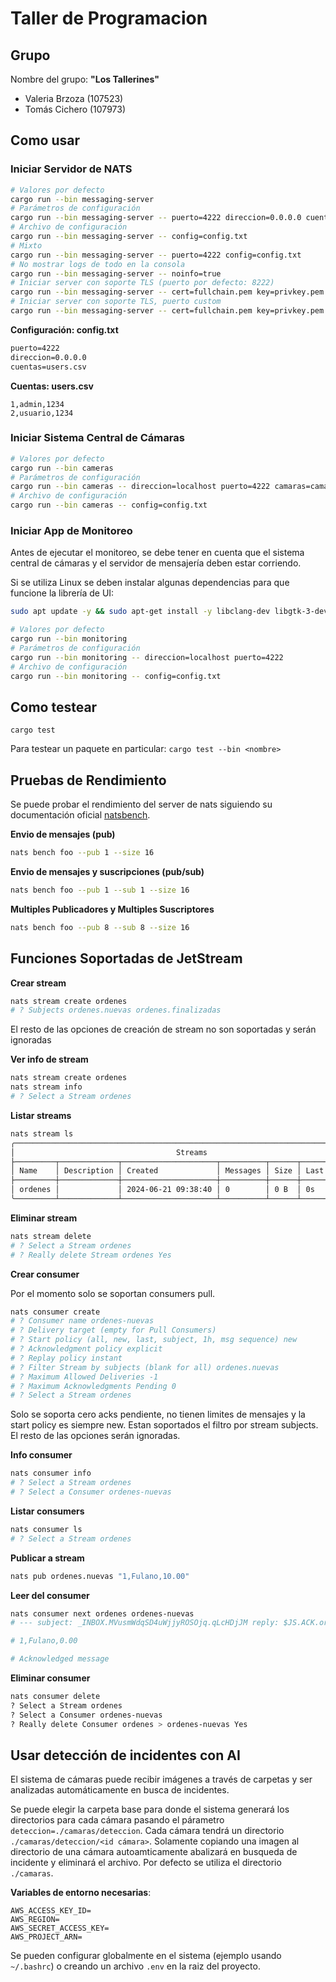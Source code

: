 # Taller de Programacion

## Grupo

Nombre del grupo: **"Los Tallerines"**

- Valeria Brzoza (107523)
- Tomás Cichero (107973)


## Como usar

### Iniciar Servidor de NATS

```bash
# Valores por defecto
cargo run --bin messaging-server
# Parámetros de configuración
cargo run --bin messaging-server -- puerto=4222 direccion=0.0.0.0 cuentas=users.csv
# Archivo de configuración
cargo run --bin messaging-server -- config=config.txt
# Mixto
cargo run --bin messaging-server -- puerto=4222 config=config.txt
# No mostrar logs de todo en la consola
cargo run --bin messaging-server -- noinfo=true
# Iniciar server con soporte TLS (puerto por defecto: 8222)
cargo run --bin messaging-server -- cert=fullchain.pem key=privkey.pem
# Iniciar server con soporte TLS, puerto custom
cargo run --bin messaging-server -- cert=fullchain.pem key=privkey.pem puerto_tls=4223
```

**Configuración: config.txt**
```txt
puerto=4222
direccion=0.0.0.0
cuentas=users.csv
```

**Cuentas: users.csv**
```csv
1,admin,1234
2,usuario,1234
```

### Iniciar Sistema Central de Cámaras

```bash
# Valores por defecto
cargo run --bin cameras
# Parámetros de configuración
cargo run --bin cameras -- direccion=localhost puerto=4222 camaras=camaras.csv
# Archivo de configuración
cargo run --bin cameras -- config=config.txt
```

### Iniciar App de Monitoreo

Antes de ejecutar el monitoreo, se debe tener en cuenta que el sistema central de cámaras y el servidor de mensajería deben estar corriendo.

Si se utiliza Linux se deben instalar algunas dependencias para que funcione la librería de UI:
```bash
sudo apt update -y && sudo apt-get install -y libclang-dev libgtk-3-dev libxcb-render0-dev libxcb-shape0-dev libxcb-xfixes0-dev libxkbcommon-dev libssl-dev
```

```bash
# Valores por defecto
cargo run --bin monitoring
# Parámetros de configuración
cargo run --bin monitoring -- direccion=localhost puerto=4222
# Archivo de configuración
cargo run --bin monitoring -- config=config.txt
```

## Como testear

`cargo test`

Para testear un paquete en particular:
`cargo test --bin <nombre>`

## Pruebas de Rendimiento

Se puede probar el rendimiento del server de nats siguiendo su documentación oficial
[natsbench](https://docs.nats.io/using-nats/nats-tools/nats_cli/natsbench).

**Envio de mensajes (pub)**

```sh
nats bench foo --pub 1 --size 16
```

**Envio de mensajes y suscripciones (pub/sub)**

```sh
nats bench foo --pub 1 --sub 1 --size 16
```

**Multiples Publicadores y Multiples Suscriptores**

```sh
nats bench foo --pub 8 --sub 8 --size 16
```

## Funciones Soportadas de JetStream

**Crear stream**

```sh
nats stream create ordenes
# ? Subjects ordenes.nuevas ordenes.finalizadas
```

El resto de las opciones de creación de stream no son soportadas y serán ignoradas

**Ver info de stream**

```sh
nats stream create ordenes
nats stream info
# ? Select a Stream ordenes
```

**Listar streams**

```sh
nats stream ls
╭──────────────────────────────────────────────────────────────────────────────╮
│                                    Streams                                   │
├─────────┬─────────────┬─────────────────────┬──────────┬──────┬──────────────┤
│ Name    │ Description │ Created             │ Messages │ Size │ Last Message │
├─────────┼─────────────┼─────────────────────┼──────────┼──────┼──────────────┤
│ ordenes │             │ 2024-06-21 09:38:40 │ 0        │ 0 B  │ 0s           │
╰─────────┴─────────────┴─────────────────────┴──────────┴──────┴──────────────╯
```

**Eliminar stream**

```sh
nats stream delete
# ? Select a Stream ordenes
# ? Really delete Stream ordenes Yes
```

**Crear consumer**

Por el momento solo se soportan consumers pull.

```sh
nats consumer create
# ? Consumer name ordenes-nuevas
# ? Delivery target (empty for Pull Consumers) 
# ? Start policy (all, new, last, subject, 1h, msg sequence) new
# ? Acknowledgment policy explicit
# ? Replay policy instant
# ? Filter Stream by subjects (blank for all) ordenes.nuevas
# ? Maximum Allowed Deliveries -1
# ? Maximum Acknowledgments Pending 0
# ? Select a Stream ordenes
```

Solo se soporta cero acks pendiente, no tienen limites de mensajes y la start policy es siempre new.
Estan soportados el filtro por stream subjects. 
El resto de las opciones serán ignoradas.

**Info consumer**

```sh
nats consumer info
# ? Select a Stream ordenes
# ? Select a Consumer ordenes-nuevas
```

**Listar consumers**

```sh
nats consumer ls
# ? Select a Stream ordenes
```

**Publicar a stream**

```sh
nats pub ordenes.nuevas "1,Fulano,10.00"
```

**Leer del consumer**

```sh
nats consumer next ordenes ordenes-nuevas
# --- subject: _INBOX.MVusmWdqSD4uWjjyROSOjq.qLcHDjJM reply: $JS.ACK.ordenes.ordenes-nuevas.yr9xD6AIARpfBVyqw2ScbP

# 1,Fulano,0.00

# Acknowledged message
```

**Eliminar consumer**

```sh
nats consumer delete
? Select a Stream ordenes
? Select a Consumer ordenes-nuevas
? Really delete Consumer ordenes > ordenes-nuevas Yes
```

## Usar detección de incidentes con AI

El sistema de cámaras puede recibir imágenes a través de carpetas y ser analizadas automáticamente en busca de incidentes.

Se puede elegir la carpeta base para donde el sistema generará los directorios para cada cámara pasando el párametro
`deteccion=./camaras/deteccion`. Cada cámara tendrá un directorio `./camaras/deteccion/<id cámara>`. 
Solamente copiando una imagen al directorio de una cámara autoamticamente abalizará en busqueda de incidente y eliminará el archivo.
Por defecto se utiliza el directorio `./camaras`.

**Variables de entorno necesarias**:

```.env
AWS_ACCESS_KEY_ID=
AWS_REGION=
AWS_SECRET_ACCESS_KEY=
AWS_PROJECT_ARN=
```

Se pueden configurar globalmente en el sistema (ejemplo usando `~/.bashrc`) o creando un archivo `.env` en la raiz del proyecto.